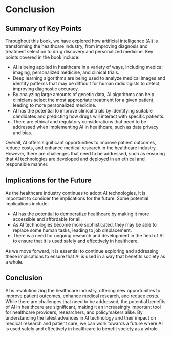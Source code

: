 # Conclusion

Summary of Key Points
---------------------

Throughout this book, we have explored how artificial intelligence (AI) is transforming the healthcare industry, from improving diagnosis and treatment selection to drug discovery and personalized medicine. Key points covered in the book include:

* AI is being applied in healthcare in a variety of ways, including medical imaging, personalized medicine, and clinical trials.
* Deep learning algorithms are being used to analyze medical images and identify patterns that may be difficult for human radiologists to detect, improving diagnostic accuracy.
* By analyzing large amounts of genetic data, AI algorithms can help clinicians select the most appropriate treatment for a given patient, leading to more personalized medicine.
* AI has the potential to improve clinical trials by identifying suitable candidates and predicting how drugs will interact with specific patients.
* There are ethical and regulatory considerations that need to be addressed when implementing AI in healthcare, such as data privacy and bias.

Overall, AI offers significant opportunities to improve patient outcomes, reduce costs, and enhance medical research in the healthcare industry. However, there are challenges that need to be addressed, such as ensuring that AI technologies are developed and deployed in an ethical and responsible manner.

Implications for the Future
---------------------------

As the healthcare industry continues to adopt AI technologies, it is important to consider the implications for the future. Some potential implications include:

* AI has the potential to democratize healthcare by making it more accessible and affordable for all.
* As AI technologies become more sophisticated, they may be able to replace some human tasks, leading to job displacement.
* There is a need for ongoing research and development in the field of AI to ensure that it is used safely and effectively in healthcare.

As we move forward, it is essential to continue exploring and addressing these implications to ensure that AI is used in a way that benefits society as a whole.

Conclusion
----------

AI is revolutionizing the healthcare industry, offering new opportunities to improve patient outcomes, enhance medical research, and reduce costs. While there are challenges that need to be addressed, the potential benefits of AI in healthcare are significant, making it an increasingly important tool for healthcare providers, researchers, and policymakers alike. By understanding the latest advances in AI technology and their impact on medical research and patient care, we can work towards a future where AI is used safely and effectively in healthcare to benefit society as a whole.
